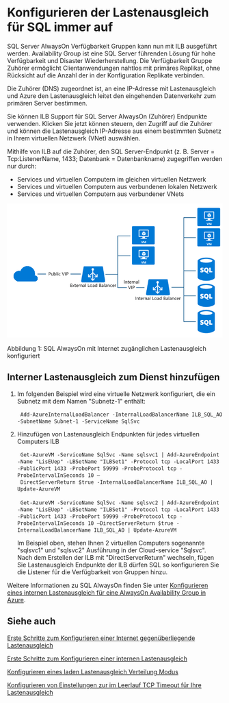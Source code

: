 <properties
   pageTitle="Konfigurieren der Lastenausgleich für SQL immer auf | Microsoft Azure"
   description="Konfigurieren von Lastenausgleich Arbeitens mit SQL immer auf und wie Sie zum Erstellen von Lastenausgleich für die SQL-Implementierung Powershell nutzen können"
   services="load-balancer"
   documentationCenter="na"
   authors="sdwheeler"
   manager="carmonm"
   editor="tysonn" />
<tags
   ms.service="load-balancer"
   ms.devlang="na"
   ms.topic="article"
   ms.tgt_pltfrm="na"
   ms.workload="infrastructure-services"
   ms.date="10/24/2016"
   ms.author="sewhee" />

# <a name="configure-load-balancer-for-sql-always-on"></a>Konfigurieren der Lastenausgleich für SQL immer auf

SQL Server AlwaysOn Verfügbarkeit Gruppen kann nun mit ILB ausgeführt werden. Availability Group ist eine SQL Server führenden Lösung für hohe Verfügbarkeit und Disaster Wiederherstellung. Die Verfügbarkeit Gruppe Zuhörer ermöglicht Clientanwendungen nahtlos mit primäres Replikat, ohne Rücksicht auf die Anzahl der in der Konfiguration Replikate verbinden.

Die Zuhörer (DNS) zugeordnet ist, an eine IP-Adresse mit Lastenausgleich und Azure den Lastenausgleich leitet den eingehenden Datenverkehr zum primären Server bestimmen.

Sie können ILB Support für SQL Server AlwaysOn (Zuhörer) Endpunkte verwenden. Klicken Sie jetzt können steuern, den Zugriff auf die Zuhörer und können die Lastenausgleich IP-Adresse aus einem bestimmten Subnetz in Ihrem virtuellen Netzwerk (VNet) auswählen.

Mithilfe von ILB auf die Zuhörer, den SQL Server-Endpunkt (z. B. Server = Tcp:ListenerName, 1433; Datenbank = Datenbankname) zugegriffen werden nur durch:

- Services und virtuellen Computern im gleichen virtuellen Netzwerk
- Services und virtuellen Computern aus verbundenen lokalen Netzwerk
- Services und virtuellen Computern aus verbundener VNets

![ILB_SQLAO_NewPic](./media/load-balancer-configure-sqlao/sqlao1.png)

Abbildung 1: SQL AlwaysOn mit Internet zugänglichen Lastenausgleich konfiguriert

## <a name="add-internal-load-balancer-to-the-service"></a>Interner Lastenausgleich zum Dienst hinzufügen

1. Im folgenden Beispiel wird eine virtuelle Netzwerk konfiguriert, die ein Subnetz mit dem Namen "Subnetz-1" enthält:

        Add-AzureInternalLoadBalancer -InternalLoadBalancerName ILB_SQL_AO -SubnetName Subnet-1 -ServiceName SqlSvc

2. Hinzufügen von Lastenausgleich Endpunkten für jedes virtuellen Computers ILB

        Get-AzureVM -ServiceName SqlSvc -Name sqlsvc1 | Add-AzureEndpoint -Name "LisEUep" -LBSetName "ILBSet1" -Protocol tcp -LocalPort 1433 -PublicPort 1433 -ProbePort 59999 -ProbeProtocol tcp -ProbeIntervalInSeconds 10 –
        DirectServerReturn $true -InternalLoadBalancerName ILB_SQL_AO | Update-AzureVM

        Get-AzureVM -ServiceName SqlSvc -Name sqlsvc2 | Add-AzureEndpoint -Name "LisEUep" -LBSetName "ILBSet1" -Protocol tcp -LocalPort 1433 -PublicPort 1433 -ProbePort 59999 -ProbeProtocol tcp -ProbeIntervalInSeconds 10 –DirectServerReturn $true -InternalLoadBalancerName ILB_SQL_AO | Update-AzureVM

    Im Beispiel oben, stehen Ihnen 2 virtuellen Computers sogenannte "sqlsvc1" und "sqlsvc2" Ausführung in der Cloud-service "Sqlsvc". Nach dem Erstellen der ILB mit "DirectServerReturn" wechseln, fügen Sie Lastenausgleich Endpunkte der ILB dürfen SQL so konfigurieren Sie die Listener für die Verfügbarkeit von Gruppen hinzu.

Weitere Informationen zu SQL AlwaysOn finden Sie unter [Konfigurieren eines internen Lastenausgleich für eine AlwaysOn Availability Group in Azure](../virtual-machines/virtual-machines-windows-portal-sql-alwayson-int-listener.md).

## <a name="see-also"></a>Siehe auch

[Erste Schritte zum Konfigurieren einer Internet gegenüberliegende Lastenausgleich](load-balancer-get-started-internet-arm-ps.md)

[Erste Schritte zum Konfigurieren einer internen Lastenausgleich](load-balancer-get-started-ilb-arm-ps.md)

[Konfigurieren eines laden Lastenausgleich Verteilung Modus](load-balancer-distribution-mode.md)

[Konfigurieren von Einstellungen zur im Leerlauf TCP Timeout für Ihre Lastenausgleich](load-balancer-tcp-idle-timeout.md)
